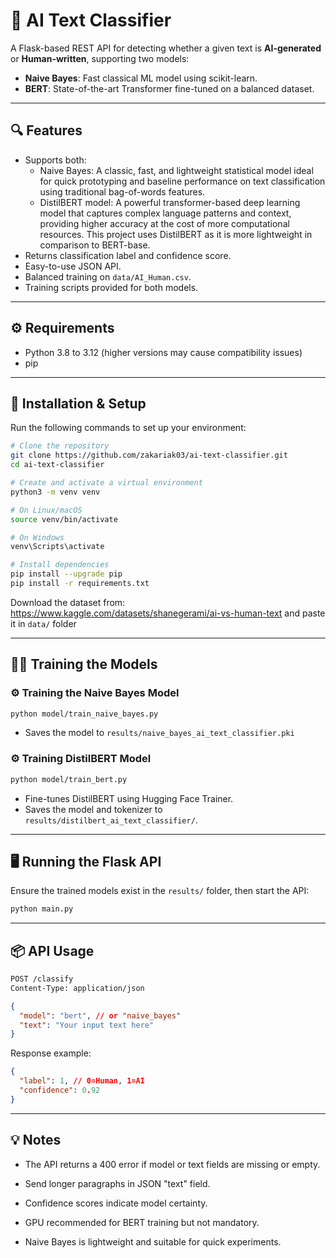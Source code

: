 # 🧠 AI Text Classifier

A Flask-based REST API for detecting whether a given text is **AI-generated** or **Human-written**, supporting two models:

- **Naive Bayes**: Fast classical ML model using scikit-learn.
- **BERT**: State-of-the-art Transformer fine-tuned on a balanced dataset.

---

## 🔍 Features

- Supports both:
  - Naive Bayes: A classic, fast, and lightweight statistical model ideal for quick prototyping and baseline performance on text classification using traditional bag-of-words features.
  - DistilBERT model: A powerful transformer-based deep learning model that captures complex language patterns and context, providing higher accuracy at the cost of more computational resources. This project uses DistilBERT as it is more lightweight in comparison to BERT-base.
- Returns classification label and confidence score.
- Easy-to-use JSON API.
- Balanced training on `data/AI_Human.csv`.
- Training scripts provided for both models.

---

## ⚙️ Requirements

- Python 3.8 to 3.12 (higher versions may cause compatibility issues)
- pip

---

## 🚀 Installation & Setup

Run the following commands to set up your environment:

```bash
# Clone the repository
git clone https://github.com/zakariak03/ai-text-classifier.git
cd ai-text-classifier

# Create and activate a virtual environment
python3 -m venv venv

# On Linux/macOS
source venv/bin/activate

# On Windows
venv\Scripts\activate

# Install dependencies
pip install --upgrade pip
pip install -r requirements.txt
```

Download the dataset from: https://www.kaggle.com/datasets/shanegerami/ai-vs-human-text and paste it in `data/` folder

---

## 🏋️‍♂️ Training the Models

### ⚙️ Training the Naive Bayes Model

```bash
python model/train_naive_bayes.py
```

- Saves the model to `results/naive_bayes_ai_text_classifier.pki`

### ⚙️ Training DistilBERT Model

```bash
python model/train_bert.py
```

- Fine-tunes DistilBERT using Hugging Face Trainer.
- Saves the model and tokenizer to `results/distilbert_ai_text_classifier/`.

---

## 🖥️ Running the Flask API

Ensure the trained models exist in the `results/` folder, then start the API:

```bash
python main.py
```

---

## 📦 API Usage

```bash
POST /classify
Content-Type: application/json
```

```json
{
  "model": "bert", // or "naive_bayes"
  "text": "Your input text here"
}
```

Response example:

```json
{
  "label": 1, // 0=Human, 1=AI
  "confidence": 0.92
}
```

---

## 💡 Notes

- The API returns a 400 error if model or text fields are missing or empty.

- Send longer paragraphs in JSON "text" field.

- Confidence scores indicate model certainty.

- GPU recommended for BERT training but not mandatory.

- Naive Bayes is lightweight and suitable for quick experiments.
